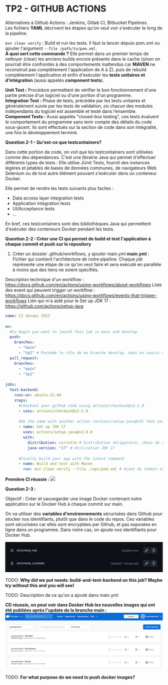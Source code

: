 # TP2 - GITHUB ACTIONS

Alternatives à Github Actions : Jenkins, Gitlab CI, Bitbucket Pipelines.  
Les fichiers **YAML** décrivent les étapes qu'on veut voir s'exécuter le long de la pipeline.

`mvn clean verify` : Build et run les tests. Il faut la lancer depuis pom.xml ou ajouter l'argument `--file /path/to/pom.xml`.  
**À quoi sert cette commande ?**
Elle permet dans un premier temps de nettoyer (clear) les anciens builds encore présents dans le cache (sinon on pourrait être confrontés à des comportements inattendus car **MAVEN** ne reconstruit pas complètement l'application de A à Z), puis de rebuild complètement l'application et enfin d'exécuter les **tests unitaires et d'intégration** (aussi appelés **component tests**).

**Unit Test :** Procédure permettant de vérifier le bon fonctionnement d'une partie précise d'un logiciel ou d'une portion d'un programme.  
**Integration Test :** Phase de tests, précédée par les tests unitaires et généralement suivie par les tests de validation, où chacun des modules indépendants du logiciel est assemblé et testé dans l’ensemble.  
**Component Tests :** Aussi appelés "closed-box testing", ces tests évaluent le comportement du programme sans tenir compte des détails du code sous-jacent. Ils sont effectués sur la section de code dans son intégralité, une fois le développement terminé.

**Question 2-1 - Qu'est-ce que testcontainers?**

Dans cette portion de code, on voit que les testcontainers sont utilisées comme des dépendances. C'est une librairie Java qui permet d'effectuer différents types de tests : Elle utilise JUnit Tests, fournit des instances légères et jetables de bases de données communes, de navigateurs Web Selenium ou de tout autre élément pouvant s'exécuter dans un conteneur Docker.

Elle permet de rendre les tests suivants plus faciles :

- Data access layer integration tests
- Application integration tests
- UI/Acceptance tests
- ...

En bref, ces testcontainers sont des bibliothèques Java qui permettent d'exécuter des conteneurs Docker pendant les tests.

**Question 2-2 : Créer une CI qui permet de build et test l'application à chaque commit et push sur le repository**

1. Créer un dossier .github/workflows, y ajouter main.yml
   **main.yml** : Fichier qui contient l'architecture de notre pipeline. Chaque _job_ représente une étape de ce qu'on veut faire et sera exécuté en parallèle à moins que des liens ne soient spécifiés.

Description technique d'un workflow : https://docs.github.com/en/actions/using-workflows/about-workflows
Liste des event qui peuvent trigger un workflow : https://docs.github.com/en/actions/using-workflows/events-that-trigger-workflows
Lien qui m'a aidé pour le Set up JDK 17 : https://github.com/actions/setup-java

```yaml
name: CI devops 2023

on:
  #to begin you want to launch this job in main and develop
  push:
    branches:
      - "main"
      - "tp2" # Possède le rôle de ma branche develop, dans un soucis de respect de nommage et d'organisation du repos
  pull_request:
    branches:
      - "main"
      - "tp2"

jobs:
  test-backend:
    runs-on: ubuntu-22.04
    steps:
      #checkout your github code using actions/checkout@v2.5.0
      - uses: actions/checkout@v2.5.0

      #do the same with another action (actions/setup-java@v3) that enable to setup jdk 17
      - name: Set up JDK 17
        uses: actions/setup-java@v3.9.0
        with:
          distribution: corretto # Distribution obligatoire, choix de celle utilisée dans l'API
          java-version: "17" # Utilisation JDK 17

      #finally build your app with the latest command
      - name: Build and test with Maven
        run: mvn clean verify --file ./api/pom.xml # Ajout du chemin vers le fichier pom.xml de l'API
```

**Première CI réussie :**
![](images/CI1-réussi.png)

**Question 2-3 :**

Objectif : Créer et sauvegarder une image Docker contenant notre application sur le Docker Hub à chaque commit sur main.

On va utiliser des **variables d'environnements** sécurisées dans Github pour stocker nos identifiants, plutôt que dans le code du repos.
Ces variables sont sécurisées car elles sont encryptées par Github, et pas exposées en ligne dans un programme.
Dans notre cas, on ajoute nos identifiants pour Docker Hub.

![](images/secrets.png)

TODO: **Why did we put needs: build-and-test-backend on this job? Maybe try without this and you will see!**

TODO: Description de ce qu'on a ajouté dans main.yml

**CD réussie, on peut voir dans Docker Hub les nouvelles images qui ont été publiées après l'update de la branche main :**
![](images/CD-images.png)

TODO: **For what purpose do we need to push docker images?**
